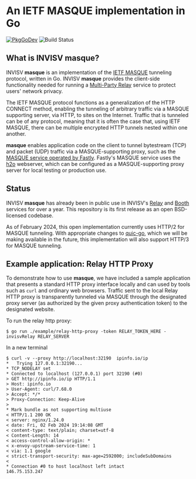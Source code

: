 # An IETF MASQUE implementation in Go

[![PkgGoDev](https://pkg.go.dev/badge/github.com/invisv-privacy/masque)](https://pkg.go.dev/github.com/invisv-privacy/masque)
![Build Status](https://github.com/invisv-privacy/masque/actions/workflows/build.yaml/badge.svg?branch=main)

## What is INVISV masque?

INVISV **masque** is an implementation of the [IETF MASQUE](https://datatracker.ietf.org/wg/masque/about/) tunneling protocol, written in Go. INVISV **masque** provides the client-side functionality needed for running a [Multi-Party Relay](https://invisv.com/articles/relay.html) service to protect users' network privacy.

The IETF MASQUE protocol functions as a generalization of the HTTP CONNECT method, enabling the tunneling of arbitrary traffic via a MASQUE supporting server, via HTTP, to sites on the Internet. Traffic that is tunneled can be of any protocol, meaning that it is often the case that, using IETF MASQUE, there can be multiple encrypted HTTP tunnels nested within one another.

**masque** enables application code on the client to tunnel bytestream (TCP) and packet (UDP) traffic via a MASQUE-supporting proxy, such as the [MASQUE service operated by Fastly](https://www.fastly.com/blog/kicking-off-privacy-week-fastly). Fastly's MASQUE service uses the [h2o](https://github.com/h2o/h2o) webserver, which can be configured as a MASQUE-supporting proxy server for local testing or production use.

## Status

INVISV **masque** has already been in public use in INVISV's [Relay](https://invisv.com/relay/) and [Booth](https://booth.video/) services for over a year. This repository is its first release as an open BSD-licensed codebase.

As of February 2024, this open implementation currently uses HTTP/2 for MASQUE tunneling. With appropriate changes to [quic-go](https://github.com/quic-go/quic-go), which we will be making available in the future, this implementation will also support HTTP/3 for MASQUE tunneling.

## Example application: Relay HTTP Proxy

To demonstrate how to use **masque**, we have included a sample application that presents a standard HTTP proxy interface locally and can used by tools such as `curl` and ordinary web browsers. Traffic sent to the local Relay HTTP proxy is transparently tunneled via MASQUE through the designated proxy server (as authorized by the given proxy authentication token) to the designated website.

To run the relay http proxy:
```
$ go run ./example/relay-http-proxy -token RELAY_TOKEN_HERE -invisvRelay RELAY_SERVER
```
In a new terminal
```
$ curl -v --proxy http://localhost:32190  ipinfo.io/ip
*   Trying 127.0.0.1:32190...
* TCP_NODELAY set
* Connected to localhost (127.0.0.1) port 32190 (#0)
> GET http://ipinfo.io/ip HTTP/1.1
> Host: ipinfo.io
> User-Agent: curl/7.68.0
> Accept: */*
> Proxy-Connection: Keep-Alive
>
* Mark bundle as not supporting multiuse
< HTTP/1.1 200 OK
< server: nginx/1.24.0
< date: Fri, 02 Feb 2024 19:14:08 GMT
< content-type: text/plain; charset=utf-8
< Content-Length: 14
< access-control-allow-origin: *
< x-envoy-upstream-service-time: 1
< via: 1.1 google
< strict-transport-security: max-age=2592000; includeSubDomains
<
* Connection #0 to host localhost left intact
146.75.153.247
```
